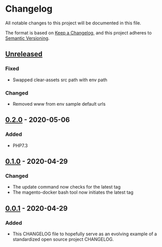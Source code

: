 # Changelog
All notable changes to this project will be documented in this file.

The format is based on [Keep a Changelog](https://keepachangelog.com/en/1.0.0/),
and this project adheres to [Semantic Versioning](https://semver.org/spec/v2.0.0.html).

## [Unreleased]
### Fixed
- Swapped clear-assets src path with env path
### Changed
- Removed www from env sample default urls

## [0.2.0] - 2020-05-06
### Added
- PHP7.3

## [0.1.0] - 2020-04-29
### Changed
- The update command now checks for the latest tag
- The magento-docker bash tool now initiates the latest tag

## [0.0.1] - 2020-04-29
### Added
- This CHANGELOG file to hopefully serve as an evolving example of a
  standardized open source project CHANGELOG.

[Unreleased]: https://github.com/danhort/docker-magento/compare/0.2.0...HEAD
[0.2.0]: https://github.com/danhort/docker-magento/compare/0.1.0...0.2.0
[0.1.0]: https://github.com/danhort/docker-magento/compare/0.0.1...0.1.0
[0.0.1]: https://github.com/danhort/docker-magento/releases/tag/0.0.1
